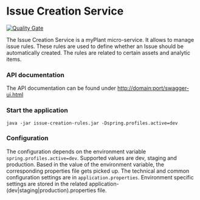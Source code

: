 Issue Creation Service
===================================

[![Quality Gate](https://dp-myplant-build-sonar1.dev.power.ge.com/sonar/api/badges/gate?key=myplant-issue-creation-rules-service)](https://dp-myplant-build-sonar1.dev.power.ge.com/sonar/dashboard/index/myplant-issue-creation-rules-service)  

The Issue Creation Service is a myPlant micro-service. It allows to manage issue rules. These rules are used to 
define whether an Issue should be automatically created. The rules are related to certain assets and analytic items.



### API documentation
The API documentation can be found under [http://domain:port/swagger-ui.html](http://domain:port/swagger-ui.html)

### Start the application
`java -jar issue-creation-rules.jar -Dspring.profiles.active=dev`

### Configuration
The configuration depends on the environment variable `spring.profiles.active=dev`. Supported values are dev, staging 
and production. Based in the value of the environment variable, the corresponding properties file gets picked up. The 
technical and common configuration settings are in `application.properties`. Environment specific settings are stored in 
the related application-(dev|staging|production).properties file. 


